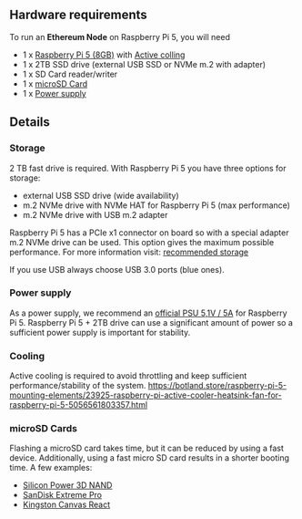 ## Hardware requirements

To run an **Ethereum Node** on Raspberry Pi 5, you will need

- 1 x [Raspberry Pi 5 (8GB)](https://botland.store/raspberry-pi-5-modules-and-kits/23905-raspberry-pi-5-8gb-5056561803326.html) with [Active colling](https://botland.com.pl/elementy-montazowe-raspberry-pi-5/23925-raspberry-pi-active-cooler-aktywne-chlodzenie-radiator-wentylator-do-raspberry-pi-5-5056561803357.html)
- 1 x 2TB SSD drive (external USB SSD or NVMe m.2 with adapter) 
- 1 x SD Card reader/writer 
- 1 x [microSD Card](#fast-sd-cards)
- 1 x [Power supply](https://botland.store/raspberry-pi-5-power-supply/23907-raspberry-pi-27w-usb-c-power-supply-official-51v-5a-psu-for-raspberry-pi-5-black-5056561803418.html)
  
## Details

### Storage
2 TB fast drive is required. 
With Raspberry Pi 5 you have three options for storage:
- external USB SSD drive (wide availability)
- m.2 NVMe drive with NVMe HAT for Raspberry Pi 5 (max performance)
- m.2 NVMe drive with USB m.2 adapter 

Raspberry Pi 5 has a PCIe x1 connector on board so with a special adapter m.2 NVMe drive can be used.
This option gives the maximum possible performance.
For more information visit: [recommended storage](./1a-recommended-storage.md)

If you use USB always choose USB 3.0 ports (blue ones).

### Power supply
As a power supply, we recommend an [official PSU 5,1V / 5A](https://botland.store/raspberry-pi-5-power-supply/23907-raspberry-pi-27w-usb-c-power-supply-official-51v-5a-psu-for-raspberry-pi-5-black-5056561803418.html) for Raspberry Pi 5.
Raspberry Pi 5 + 2TB drive can use a significant amount of power so a sufficient power supply is important for stability.

### Cooling
Active cooling is required to avoid throttling and keep sufficient performance/stability of the system.
https://botland.store/raspberry-pi-5-mounting-elements/23925-raspberry-pi-active-cooler-heatsink-fan-for-raspberry-pi-5-5056561803357.html


### microSD Cards

Flashing a microSD card takes time, but it can be reduced by using a fast device. Additionally, using a fast micro SD card results in a shorter booting time. A few examples:

- [Silicon Power 3D NAND](https://www.tomshardware.com/best-picks/raspberry-pi-microsd-cards#section-best-microsd-card-overall)
- [SanDisk Extreme Pro](https://www.tomshardware.com/best-picks/raspberry-pi-microsd-cards#section-great-speeds-best-for-pi-3)
- [Kingston Canvas React](https://www.tomshardware.com/best-picks/raspberry-pi-microsd-cards#section-fastest-booting-raspberry-pi-microsd)

